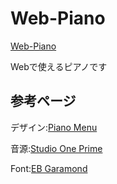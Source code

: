# Web-Piano

[Web-Piano]()

Webで使えるピアノです

## 参考ページ

デザイン:[Piano Menu](https://codepen.io/tatsuya/pen/MYXVyz)

音源:[Studio One Prime](https://www.mi7.co.jp/products/presonus/studioone/prime/)

Font:[EB Garamond](https://fonts.google.com/specimen/EB+Garamond?category=Serif,Display,Monospace)